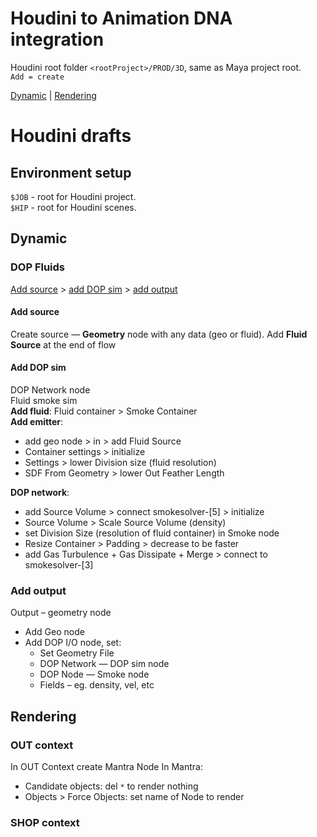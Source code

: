 # Houdini to Animation DNA integration
Houdini root folder `<rootProject>/PROD/3D`, same as Maya project root.  
`Add = create`

[Dynamic](#dynamic) | [Rendering](#rendering)

# Houdini drafts
## Environment setup
`$JOB` - root for Houdini project.  
`$HIP` - root for Houdini scenes.

## Dynamic
### DOP Fluids
[Add source](#add-source) > [add DOP sim](#add-dop-sim) > [add output](#add-output)

#### Add source 
Create source — **Geometry** node with any data (geo or fluid). Add **Fluid Source** at the end of flow

#### Add DOP sim
DOP Network node  
Fluid smoke sim  
**Add fluid**: Fluid container > Smoke Container  
**Add emitter**:
- add geo node > in > add Fluid Source
- Container settings > initialize
- Settings > lower Division size (fluid resolution) 
- SDF From Geometry > lower Out Feather Length  

**DOP network**:
- add Source Volume > connect smokesolver-[5] > initialize
- Source Volume > Scale Source Volume (density)
- set Division Size (resolution of fluid container) in Smoke node
- Resize Container > Padding > decrease to be faster
- add Gas Turbulence + Gas Dissipate + Merge > connect to smokesolver-[3]

### Add output
Output – geometry node

- Add Geo node
- Add DOP I/O node, set:
  - Set Geometry File
  - DOP Network — DOP sim node
  - DOP Node — Smoke node
  - Fields – eg. density, vel, etc

## Rendering
### OUT context
In OUT Context create Mantra Node
In Mantra:
- Candidate objects: del `*` to render nothing
- Objects > Force Objects: set name of Node to render

### SHOP context
